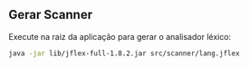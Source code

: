 ## Gerar Scanner
Execute na raiz da aplicação para gerar o analisador léxico:
```bash
java -jar lib/jflex-full-1.8.2.jar src/scanner/lang.jflex
```